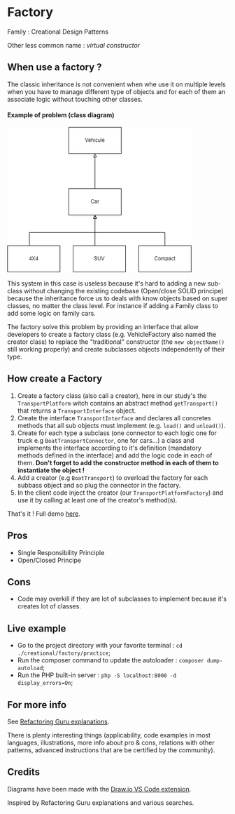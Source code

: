 
Factory
=======
Family : Creational Design Patterns

Other less common name :  *virtual constructor*

When use a factory ?
---------
The classic inheritance is not convenient when whe use it on multiple levels when you have to manage different type of objects and for each of them an associate logic without touching other classes.


#### Example of problem (class diagram)
![Multiple inheritance ](diagrams/factory_inheritance.drawio.png)

This system in this case is useless because it's hard to adding a new sub-class without changing the existing codebase (Open/close SOLID principe) because the inheritance force us to deals with know objects based on super classes, no matter the class level. 
For instance if adding a Family class to add some logic on family cars.


The factory solve this problem by providing an interface that allow developers to create a factory class (e.g. VehicleFactory also named the creator class) to replace the "traditional" constructor (the `new objectName()` still working properly) and create subclasses objects independently of their type.

How create a Factory
---------------
1. Create a factory class (also call a creator), here in our study's the `TransportPlatform` witch contains an abstract method `getTransport()` that returns a `TransportInterface` object.
2. Create the interface `TransportInterface` and declares all concretes methods that all sub objects must implement (e.g. `load()` and `unload()`).
3. Create for each type a subclass (one connector to each logic  one for truck e.g `BoatTransportConnector`, one for cars...) a class and implements the interface according to it's definition (mandatory methods defined in the interface) and add the logic code in each of them. **Don't forget to add the constructor method in each of them to instantiate the object !**
4. Add a creator (e.g `BoatTransport`) to overload the factory for each subbass object and so plug the connector in the factory. 
5. In the client code inject the creator (our `TransportPlatformFactory`) and use it by calling at least one of the creator's method(s). 

That's it ! Full demo [here](#live-example).

Pros 
-----
- Single Responsibility Principle
- Open/Closed Principe 

Cons
------
- Code may overkill if they are lot of subclasses to implement because it's creates lot of classes.

Live example 
------------

- Go to the project directory with your favorite terminal : `cd ./creational/factory/practice`;
- Run the composer command to update the autoloader : `composer dump-autoload`;
- Run the PHP built-in server : `php -S localhost:8000 -d display_errors=On`;

For more info
-------------
See [Refactoring Guru explanations](https://refactoring.guru/design-patterns/factory-method). 

There is plenty interesting things (applicability, code examples in most languages, illustrations, more info about pro & cons, relations with other patterns, advanced instructions that are be certified by the community).

Credits
---------
Diagrams have been made with the [Draw.io VS Code extension](https://marketplace.visualstudio.com/items?itemName=hediet.vscode-drawio). 

Inspired by Refactoring Guru explanations and various searches. 

